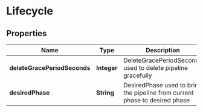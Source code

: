 

# Lifecycle


## Properties

Name | Type | Description | Notes
------------ | ------------- | ------------- | -------------
**deleteGracePeriodSeconds** | **Integer** | DeleteGracePeriodSeconds used to delete pipeline gracefully |  [optional]
**desiredPhase** | **String** | DesiredPhase used to bring the pipeline from current phase to desired phase |  [optional]



